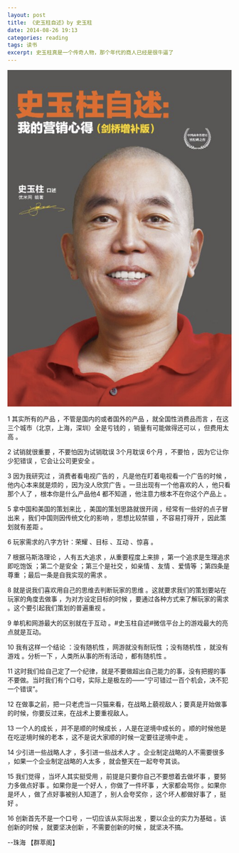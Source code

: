 ```yaml
---
layout: post
title: 《史玉柱自述》by 史玉柱
date: 2014-08-26 19:13
categories: reading
tags: 读书
excerpt: 史玉柱真是一个传奇人物，那个年代的商人已经是很牛逼了
---
```


![](./assets/reading/shi-yuzhu-self-narration-2022-12-12_00-44-55.png)

1 其实所有的产品 ，不管是国内的或者国外的产品 ，就全国性消费品而言 ，在这三个城市（北京，上海，深圳）全是亏钱的 ，销量有可能做得还可以 ，但费用太高 。

2 试销就很重要 ，不要怕因为试销耽误 3个月耽误 6个月 ，不要怕 ，因为它让你少犯错误 ，它会让公司更安全 。

3 因为我研究过 ，消费者看电视广告的 ，凡是他在盯着电视看一个广告的时候 ，他内心本来就是烦的 ，因为没人欣赏广告 。一旦出现有一个他喜欢的人 ，他只看那个人了 ，根本你是什么产品他4 都不知道 ，他注意力根本不在你这个产品上 。

5 拿中国和美国的策划来比 ，美国的策划思路就很开阔 ，经常有一些好的点子冒出来 ，我们中国则因传统文化的影响 ，思想比较禁锢 ，不容易打得开 ，因此策划就有差距 。

6 玩家需求的八字方针：荣耀 、目标 、互动 、惊喜 。

7 根据马斯洛理论 ，人有五大追求 ，从重要程度上来排 ，第一个追求是生理追求即吃饱饭 ；第二个是安全 ；第三个是社交 ，如亲情 、友情 、爱情等 ；第四条是尊重 ；最后一条是自我实现的需求 。

8 就是说我们喜欢用自己的思维去判断玩家的思维 。这就要求我们的策划要站在玩家的角度去做事 ，为对方设定目标的时候 ，要通过各种方式来了解玩家的需求 。这个要引起我们策划的普遍重视 。

9 单机和网游最大的区别就在于互动 。#史玉柱自述#微信平台上的游戏最大的亮点就是互动。 

10 我有这样一个结论 ：没有随机性 ，网游就没有耐玩性 ；没有随机性 ，就没有游戏 。分析一下 ，人类所从事的所有活动 ，都有随机性 。

11 这时我们给自己定了一个纪律，就是不要做超出自己能力的事，没有把握的事不要做。当时我们有个口号，实际上是极左的——“宁可错过一百个机会，决不犯一个错误”。

12 在做事之前，把一只老虎当一只猫来看，在战略上藐视敌人；要真是开始做事的时候，你要反过来，在战术上要重视敌人。

13 一个人的成长 ，并不是顺的时候成长 ，人是在逆境中成长的 。顺的时候他是在吃逆境时候的老本 ，这不是说大家顺的时候一定要往逆境中走 。

14 少引进一些战略人才 ，多引进一些战术人才 。企业制定战略的人不需要很多 ，如果一个企业制定战略的人太多 ，就会整天在一起夸夸其谈。

15 我们觉得 ，当坏人其实挺受用 ，前提是只要你自己不要想着去做坏事 ，要努力多做点好事 。如果你是一个好人 ，你做了一件坏事 ，大家都会骂你 。如果你是坏人 ，做了点好事被别人知道了 ，别人会夸奖你 ，这个坏人都做好事了 ，挺好 。

16 创新首先不是一个口号 ，一切应该从实际出发 ，要以企业的实力为基础 。该创新的时候 ，就要坚决创新 ，不需要创新的时候 ，就坚决不搞。

--珠海 【群萃阁】
